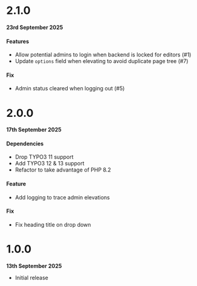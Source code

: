 # 2.1.0

**23rd September 2025**

#### Features

- Allow potential admins to login when backend is locked for editors (#1)
- Update `options` field when elevating to avoid duplicate page tree (#7)

#### Fix

- Admin status cleared when logging out (#5)

# 2.0.0

**17th September 2025**

#### Dependencies

- Drop TYPO3 11 support
- Add TYPO3 12 & 13 support
- Refactor to take advantage of PHP 8.2

#### Feature

- Add logging to trace admin elevations

#### Fix

- Fix heading title on drop down

# 1.0.0

**13th September 2025**

- Initial release
